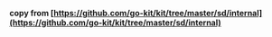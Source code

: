 **copy from [https://github.com/go-kit/kit/tree/master/sd/internal](https://github.com/go-kit/kit/tree/master/sd/internal)**